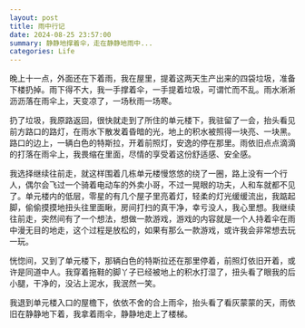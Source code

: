 ```yaml
---
layout: post
title: 雨中行记 
date: 2024-08-25 23:57:00
summary: 静静地撑着伞，走在静静地雨中...
categories: Life
---
```


晚上十一点，外面还在下着雨，我在屋里，提着这两天生产出来的四袋垃圾，准备下楼扔掉。雨下得不大，我一手撑着伞，一手提着垃圾，可谓忙而不乱。雨水淅淅沥沥落在雨伞上，天变凉了，一场秋雨一场寒。

扔了垃圾，我原路返回，很快就走到了所住的单元楼下，我驻留了一会，抬头看见前方路口的路灯，在雨水下散发着昏暗的光，地上的积水被照得一块亮、一块黑。路口的边上，一辆白色的特斯拉，开着前照灯，安逸的停在那里。雨依旧点点滴滴的打落在雨伞上，我畏缩在里面，尽情的享受着这份舒适感、安全感。

我选择继续往前走，就这样围着几栋单元楼慢悠悠的绕了一圈，路上没有一个行人，偶尔会飞过一个骑着电动车的外卖小哥，不过一晃眼的功夫，人和车就都不见了。单元楼内的低层，零星的有几个屋子里亮着灯，轻柔的灯光缓缓流出，我踮起脚，偷偷摸摸地扭头往里面瞅，房间打扫的真干净，幸亏没人，我心里想。我继续往前走，突然间有了一个想法，想做一款游戏，游戏的内容就是一个人持着伞在雨中漫无目的地走，这个过程是放松的，如果有那么一款游戏，或许我会非常想去玩一玩。

恍惚间，又到了单元楼下，那辆白色的特斯拉还在那里停着，前照灯依旧开着，或许是同道中人。我穿着拖鞋的脚丫子已经被地上的积水打湿了，扭头看了眼我的后小腿，干净的，没沾上泥水，我泯然一笑。

我退到单元楼入口的屋檐下，依依不舍的合上雨伞，抬头看了看灰蒙蒙的天，雨依旧在静静地下着，我拿着雨伞，静静地走上了楼梯。
